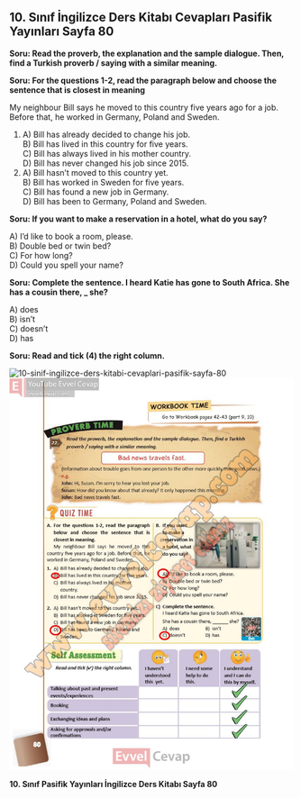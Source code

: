 ## 10. Sınıf İngilizce Ders Kitabı Cevapları Pasifik Yayınları Sayfa 80

**Soru: Read the proverb, the explanation and the sample dialogue. Then, find a Turkish proverb / saying with a similar meaning.**

**Soru: For the questions 1-2, read the paragraph below and choose the sentence that is closest in meaning**

My neighbour Bill says he moved to this country five years ago for a job. Before that, he worked in Germany, Poland and Sweden.  
 1. A) Bill has already decided to change his job.  
 B) Bill has lived in this country for five years.  
 C) Bill has always lived in his mother country.  
 D) Bill has never changed his job since 2015.  
 2. A) Bill hasn’t moved to this country yet.  
 B) Bill has worked in Sweden for five years.  
 C) Bill has found a new job in Germany.  
 D) Bill has been to Germany, Poland and Sweden.

**Soru: If you want to make a reservation in a hotel, what do you say?**

A) I’d like to book a room, please.  
 B) Double bed or twin bed?  
 C) For how long?  
 D) Could you spell your name?

**Soru: Complete the sentence. I heard Katie has gone to South Africa. She has a cousin there, \_ she?**

A) does  
 B) isn’t  
 C) doesn’t  
 D) has

**Soru: Read and tick (4) the right column.**

![10-sinif-ingilizce-ders-kitabi-cevaplari-pasifik-sayfa-80]()![10-sinif-ingilizce-ders-kitabi-cevaplari-pasifik-sayfa-80](./image1.webp)

**10. Sınıf Pasifik Yayınları İngilizce Ders Kitabı Sayfa 80**